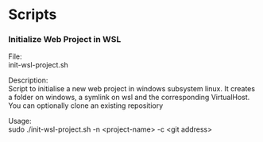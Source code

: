 # Scripts

### Initialize Web Project in WSL

File:<br>
init-wsl-project.sh

Description:<br>
Script to initialise a new web project in windows subsystem linux. It creates a folder on windows, a symlink on wsl and the corresponding VirtualHost. You can optionally clone an existing repositiory 

Usage:<br>
sudo ./init-wsl-project.sh -n \<project-name\> -c \<git address\>
